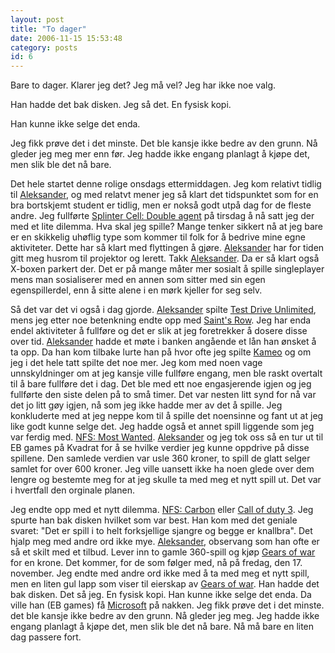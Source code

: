 ```yaml
---
layout: post
title: "To dager"
date: 2006-11-15 15:53:48
category: posts
id: 6
---
```

Bare to dager. Klarer jeg det? Jeg må vel? Jeg har ikke noe valg. 

Han hadde det bak disken. Jeg så det. En fysisk kopi.

Han kunne ikke selge det enda.

Jeg fikk prøve det i det minste. Det ble kansje ikke bedre av den grunn. Nå gleder jeg meg mer enn før. Jeg hadde ikke engang planlagt å kjøpe det, men slik ble det nå bare. 

Det hele startet denne rolige onsdags ettermiddagen. Jeg kom relativt tidlig til [Aleksander][1], og med relatvt mener jeg så klart det tidspunktet som for en bra bortskjemt student er tidlig, men er nokså godt utpå dag for de fleste andre. Jeg fullførte [Splinter Cell: Double agent][2] på tirsdag å nå satt jeg der med et lite dilemma. Hva skal jeg spille? Mange tenker sikkert nå at jeg bare er en skikkelig uhøflig type som kommer til folk for å bedrive mine egne aktiviteter. Dette har så klart med flyttingen å gjøre. [Aleksander][1] har for tiden gitt meg husrom til projektor og lerett. Takk [Aleksander][1]. Da er så klart også X-boxen parkert der. Det er på mange måter mer sosialt å spille singleplayer mens man sosialiserer med en annen som sitter med sin egen egenspillerdel, enn å sitte alene i en mørk kjeller for seg selv.

Så det var det vi også i dag gjorde. [Aleksander][1] spilte [Test Drive Unlimited][3], mens jeg etter noe betenkning endte opp med [Saint's Row][4]. Jeg har enda endel aktiviteter å fullføre og det er slik at jeg foretrekker å dosere disse over tid. [Aleksander][1] hadde et møte i banken angående et lån han ønsket å ta opp. Da han kom tilbake lurte han på hvor ofte jeg spilte [Kameo][5] og om jeg i det hele tatt spilte det noe mer. Jeg kom med noen vage unnskyldninger om at jeg kansje ville fullføre engang, men ble raskt overtalt til å bare fullføre det i dag. Det ble med ett noe engasjerende igjen og jeg fullførte den siste delen på to små timer. Det var nesten litt synd for nå var det jo litt gøy igjen, nå som jeg ikke hadde mer av det å spille. Jeg konkluderte med at jeg neppe kom til å spille det noensinne og fant ut at jeg like godt kunne selge det. Jeg hadde også et annet spill liggende som jeg var ferdig med. [NFS: Most Wanted][6]. [Aleksander][1] og jeg tok oss så en tur ut til EB games på Kvadrat for å se hvilke verdier jeg kunne oppdrive på disse spillene. Den samlede verdien var usle 360 kroner, to spill de glatt selger samlet for over 600 kroner. Jeg ville uansett ikke ha noen glede over dem lengre og bestemte meg for at jeg skulle ta med meg et nytt spill ut. Det var i hvertfall den orginale planen.

Jeg endte opp med et nytt dilemma. [NFS: Carbon][7] eller [Call of duty 3][8]. Jeg spurte han bak disken hvilket som var best. Han kom med det geniale svaret: "Det er spill i to helt forksjellige sjangre og begge er knallbra". Det hjalp meg med andre ord ikke mye. [Aleksander][1], observang som han ofte er så et skilt med et tilbud. Lever inn to gamle 360-spill og kjøp [Gears of war][9] for en krone. Det kommer, for de som følger med, nå på fredag, den 17. november. Jeg endte med andre ord ikke med å ta med meg et nytt spill, men en liten gul lapp som viser til eierskap av [Gears of war][9]. Han hadde det bak disken. Det så jeg. En fysisk kopi. Han kunne ikke selge det enda. Da ville han (EB games) få [Microsoft][10] på nakken. Jeg fikk prøve det i det minste. det ble kansje ikke bedre av den grunn. Nå gleder jeg meg. Jeg hadde ikke engang planlagt å kjøpe det, men slik ble det nå bare. Nå må bare en liten dag passere fort.

 [1]: http://artifushion.com
 [2]: http://www.tothegame.com/game.asp?id=4078
 [3]: http://www.tothegame.com/game.asp?id=4194
 [4]: http://www.tothegame.com/game.asp?id=4306
 [5]: http://www.tothegame.com/game.asp?id=4303
 [6]: http://www.tothegame.com/game.asp?id=4301
 [7]: http://www.tothegame.com/game.asp?id=5670
 [8]: http://www.tothegame.com/game.asp?id=5446
 [9]: http://www.tothegame.com/game.asp?id=4305
 [10]: http://www.microsoft.com/